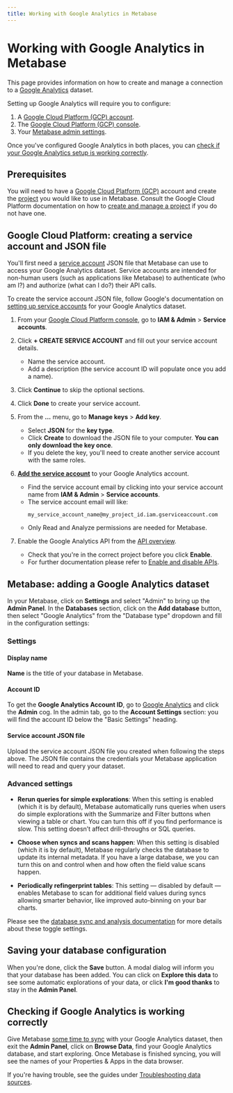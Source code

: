 ```yaml
---
title: Working with Google Analytics in Metabase
---
```


# Working with Google Analytics in Metabase

This page provides information on how to create and manage a connection to a [Google Analytics][google-analytics] dataset.

Setting up Google Analytics will require you to configure:

1. A [Google Cloud Platform (GCP) account](#prerequisites).
2. The [Google Cloud Platform (GCP) console](#google-cloud-platform-creating-a-service-account-and-json-file).
3. Your [Metabase admin settings](#metabase-adding-a-google-analytics-dataset).

Once you've configured Google Analytics in both places, you can [check if your Google Analytics setup is working correctly](#checking-if-google-analytics-is-working-correctly).

## Prerequisites

You will need to have a [Google Cloud Platform (GCP)][google-cloud] account and create the [project][google-cloud-create-project] you would like to use in Metabase. Consult the Google Cloud Platform documentation on how to [create and manage a project][google-cloud-management] if you do not have one.

## Google Cloud Platform: creating a service account and JSON file

You'll first need a [service account][google-service-accounts] JSON file that Metabase can
use to access your Google Analytics dataset. Service accounts are intended for non-human users (such as applications
like Metabase) to authenticate (who am I?) and authorize (what can I do?) their API calls.

To create the service account JSON file, follow Google's documentation on [setting up service accounts][google-managing-service-accounts] for your Google Analytics dataset.

1. From your [Google Cloud Platform console][google-cloud-platform-console], go to **IAM & Admin** > **Service accounts**.

2. Click **+ CREATE SERVICE ACCOUNT** and fill out your service account details.
   - Name the service account.
   - Add a description (the service account ID will populate once you add a name). 

3. Click **Continue** to skip the optional sections.

4. Click **Done** to create your service account.

4. From the **...** menu, go to **Manage keys** > **Add key**.
   - Select **JSON** for the **key type**. 
   - Click **Create** to download the JSON file to your computer. **You can only download the key once**. 
   - If you delete the key, you'll need to create another service account with the same roles.

5. [**Add the service account**][google-analytics-add-user] to your Google Analytics account. 

   - Find the service account email by clicking into your service account name from **IAM & Admin** > **Service accounts**.
   - The service account email will like:
     ```
     my_service_account_name@my_project_id.iam.gserviceaccount.com
     ```
   - Only Read and Analyze permissions are needed for Metabase.

6. Enable the Google Analytics API from the [API overview][google-api-overview].
   - Check that you're in the correct project before you click **Enable**.
   - For further documentation please refer to [Enable and disable APIs][google-enable-disable-apis].

## Metabase: adding a Google Analytics dataset

In your Metabase, click on **Settings** and select "Admin" to bring up the **Admin Panel**. In the **Databases** section, click on the **Add database** button, then select "Google Analytics" from the "Database type" dropdown and fill in the configuration settings:

### Settings

#### Display name

**Name** is the title of your database in Metabase.

#### Account ID

To get the **Google Analytics Account ID**, go to [Google Analytics][google-analytics] and click the **Admin** cog. In
the admin tab, go to the **Account Settings** section: you will find the account ID below the "Basic Settings"
heading.

#### Service account JSON file

Upload the service account JSON file you created when following the steps above. The JSON file contains the
credentials your Metabase application will need to read and query your dataset.

### Advanced settings

- **Rerun queries for simple explorations**: When this setting is enabled (which it is by default), Metabase automatically runs queries when users do simple explorations with the Summarize and Filter buttons when viewing a table or chart. You can turn this off if you find performance is slow. This setting doesn’t affect drill-throughs or SQL queries.

- **Choose when syncs and scans happen**: When this setting is disabled (which it is by default), Metabase regularly checks the database to update its internal metadata. If you have a large database, we you can turn this on and control when and how often the field value scans happen.

- **Periodically refingerprint tables**: This setting — disabled by default — enables Metabase to scan for additional field values during syncs allowing smarter behavior, like improved auto-binning on your bar charts.

Please see the [database sync and analysis documentation][sync-docs] for more details about these toggle settings.

## Saving your database configuration

When you're done, click the **Save** button. A modal dialog will inform you that your database has been added. You can click on **Explore this data** to see some automatic explorations of your data, or click **I'm good thanks** to stay in the **Admin Panel**.

## Checking if Google Analytics is working correctly

Give Metabase [some time to sync][sync-docs] with your Google Analytics dataset, then exit the **Admin Panel**, click on **Browse Data**, find your Google Analytics database, and start exploring. Once Metabase is finished syncing, you will see the names of your Properties & Apps in the data browser.

If you're having trouble, see the guides under [Troubleshooting data sources][troubleshooting-data-sources].

[google-analytics]: https://cloud.google.com/analytics
[google-analytics-add-user]: https://support.google.com/analytics/answer/1009702
[google-api-overview]: https://console.cloud.google.com/apis/api/analytics.googleapis.com/overview
[google-cloud]: https://cloud.google.com/
[google-cloud-create-project]: https://cloud.google.com/resource-manager/docs/creating-managing-projects#creating_a_project
[google-cloud-management]: https://cloud.google.com/resource-manager/docs/creating-managing-projects
[google-cloud-platform-console]: https://console.cloud.google.com/
[google-cloud-oauth]: https://support.google.com/cloud/answer/6158849
[google-enable-disable-apis]: https://support.google.com/googleapi/answer/6158841
[google-managing-service-accounts]: https://cloud.google.com/iam/docs/creating-managing-service-accounts
[google-oauth-scopes]: https://developers.google.com/identity/protocols/oauth2/scopes
[google-service-accounts]: https://cloud.google.com/iam/docs/service-accounts
[sync-docs]: ../../administration-guide/01-managing-databases.html#choose-when-metabase-syncs-and-scans
[troubleshooting-data-sources]: .../troubleshooting-guide/index.html#data-sources
